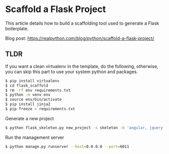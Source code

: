 # Scaffold a Flask Project

This article details how to build a scaffolding tool used to generate a Flask boilerplate.

Blog post: https://realpython.com/blog/python/scaffold-a-flask-project/

## TLDR
If you want a clean virtualenv in the template, do the following,
otherwise, you can skip this part to use your system python and
packages.
```bash
$ pip install virtualenv
$ cd flask_scaffold
$ rm -rf env requirements.txt
$ python -m venv env
$ source env/bin/activate
$ pip install jinja2
$ pip freeze > requirements.txt
```

Generate a new project
```bash
$ python flask_skeleton.py new_project -s skeleton -b 'angular, jquery, bootstrap' -g -v
```

Run the management server
```bash
$ python manage.py runserver --host=0.0.0.0 --port=6011
```
